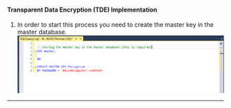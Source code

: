 #### Transparent Data Encryption (TDE) Implementation

1. In order to start this process you need to create the master key in the master database.
![create master](https://github.com/tjs6f2/IT2910Final/blob/master/TDE%20Screenshots/create%20master%20key.PNG)

***
